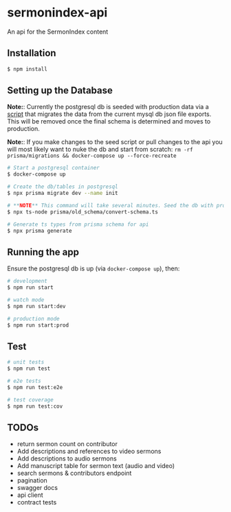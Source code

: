# sermonindex-api

An api for the SermonIndex content

## Installation

```bash
$ npm install
```

## Setting up the Database

**Note:**: Currently the postgresql db is seeded with production data via a [script](./prisma/old_schema/convert-schema.ts) that migrates the data from the current mysql db json file exports. This will be removed once the final schema is determined and moves to production.

**Note:**: If you make changes to the seed script or pull changes to the api you will most likely want to nuke the db and start from scratch: `rm -rf prisma/migrations && docker-compose up --force-recreate`

```bash
# Start a postgresql container
$ docker-compose up

# Create the db/tables in postgresql
$ npx prisma migrate dev --name init

# **NOTE** This command will take several minutes. Seed the db with prod data.
$ npx ts-node prisma/old_schema/convert-schema.ts

# Generate ts types from prisma schema for api
$ npx prisma generate
```

## Running the app

Ensure the postgresql db is up (via `docker-compose up`), then:

```bash
# development
$ npm run start

# watch mode
$ npm run start:dev

# production mode
$ npm run start:prod
```

## Test

```bash
# unit tests
$ npm run test

# e2e tests
$ npm run test:e2e

# test coverage
$ npm run test:cov
```

## TODOs

- return sermon count on contributor
- Add descriptions and references to video sermons
- Add descriptions to audio sermons
- Add manuscript table for sermon text (audio and video)
- search sermons & contributors endpoint
- pagination
- swagger docs
- api client
- contract tests
